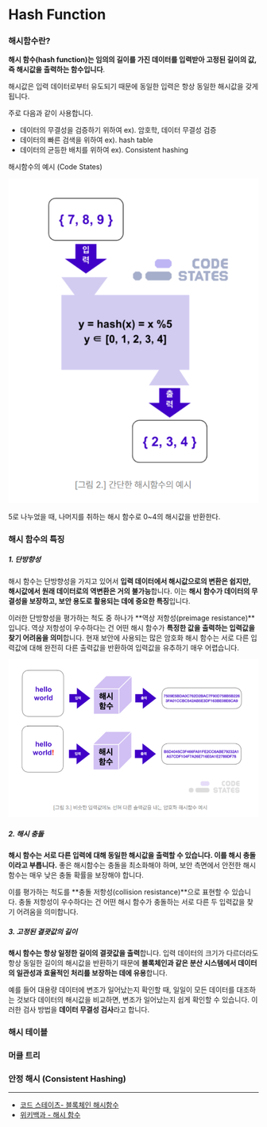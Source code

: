 # Hash Function

### 해시함수란?

**해시 함수(hash function)는 임의의 길이를 가진 데이터를 입력받아 고정된 길이의 값, 즉 해시값을 출력하는 함수입니다**. 

해시값은 입력 데이터로부터 유도되기 때문에 동일한 입력은 항상 동일한 해시값을 갖게 됩니다.



주로 다음과 같이 사용합니다.

- 데이터의 무결성을 검증하기 위하여 ex). 암호학, 데이터 무결성 검증
- 데이터의 빠른 검색을 위하여 ex). hash table
- 데이터의 균등한 배치를 위하여 ex). Consistent hashing



해시함수의 예시 (Code States)

![image-20240929231848159](./assets/image-20240929231848159.png)

5로 나누었을 때, 나머지를 취하는 해시 함수로 0~4의 해시값을 반환한다.



### 해시 함수의 특징

##### 1. 단방향성

해시 함수는 단방향성을 가지고 있어서 **입력 데이터에서 해시값으로의 변환은 쉽지만, 해시값에서 원래 데이터로의 역변환은 거의 불가능**합니다. 이는 **해시 함수가 데이터의 무결성을 보장하고, 보안 용도로 활용되는 데에 중요한 특징**입니다.



이러한 단방향성을 평가하는 척도 중 하나가 **역상 저항성(preimage resistance)**입니다. 역상 저항성이 우수하다는 건 어떤 해시 함수가 **특정한 값을 출력하는 입력값을 찾기 어려움을 의미**합니다. 현재 보안에 사용되는 많은 암호화 해시 함수는 서로 다른 입력값에 대해 완전히 다른 출력값을 반환하여 입력값을 유추하기 매우 어렵습니다.



![image-20240929232314168](./assets/image-20240929232314168.png)



##### 2. 해시 충돌

**해시 함수는 서로 다른 입력에 대해 동일한 해시값을 출력할 수 있습니다. 이를 해시 충돌이라고 부릅니다.** 좋은 해시함수는 충돌을 최소화해야 하며, 보안 측면에서 안전한 해시 함수는 매우 낮은 충돌 확률을 보장해야 합니다.

이를 평가하는 척도를 **충돌 저항성(collision resistance)**으로 표현할 수 있습니다. 충돌 저항성이 우수하다는 건 어떤 해시 함수가 충돌하는 서로 다른 두 입력값을 찾기 어려움을 의미합니다.



##### 3. 고정된 결괏값의 길이

**해시 함수는 항상 일정한 길이의 결괏값을 출력**합니다. 입력 데이터의 크기가 다르더라도 항상 동일한 길이의 해시값을 반환하기 때문에 **블록체인과 같은 분산 시스템에서 데이터의 일관성과 효율적인 처리를 보장하는 데에 유용**합니다.

예를 들어 대용량 데이터에 변조가 일어났는지 확인할 때, 일일이 모든 데이터를 대조하는 것보다 데이터의 해시값을 비교하면, 변조가 일어났는지 쉽게 확인할 수 있습니다. 이러한 검사 방법을 **데이터 무결성 검사**라고 합니다.



### 해시 테이블





### 머클 트리





### 안정 해시 (Consistent Hashing)







---

- [코드 스테이츠- 블록체인 해시함수](https://www.codestates.com/blog/content/%EB%B8%94%EB%A1%9D%EC%B2%B4%EC%9D%B8-%ED%95%B4%EC%8B%9C%ED%95%A8%EC%88%98)
- [위키백과 - 해시 함수](https://ko.wikipedia.org/wiki/%ED%95%B4%EC%8B%9C_%ED%95%A8%EC%88%98)